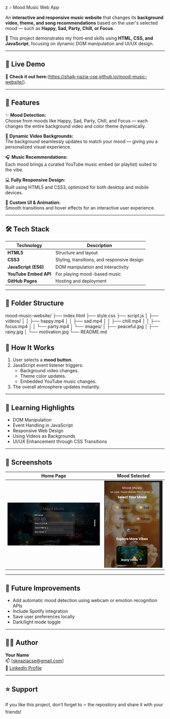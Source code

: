 z 🎶 Mood Music Web App

An **interactive and responsive music website** that changes its **background video, theme, and song recommendations** based on the user's selected mood — such as **Happy, Sad, Party, Chill, or Focus**.

🌈 This project demonstrates my front-end skills using **HTML, CSS, and JavaScript**, focusing on dynamic DOM manipulation and UI/UX design.

---

## 🚀 Live Demo

🔗 **Check it out here:**(https://shaik-nazia-cse.github.io/mood-music-website/).

---

## 🧠 Features

✨ **Mood Detection:**  
Choose from moods like Happy, Sad, Party, Chill, and Focus — each changes the entire background video and color theme dynamically.

🎥 **Dynamic Video Backgrounds:**  
The background seamlessly updates to match your mood — giving you a personalized visual experience.

🎧 **Music Recommendations:**  
Each mood brings a curated YouTube music embed (or playlist) suited to the vibe.

💻 **Fully Responsive Design:**  
Built using HTML5 and CSS3, optimized for both desktop and mobile devices.

🎨 **Custom UI & Animation:**  
Smooth transitions and hover effects for an interactive user experience.

---

## 🛠️ Tech Stack

| Technology | Description |
|-------------|-------------|
| **HTML5** | Structure and layout |
| **CSS3** | Styling, transitions, and responsive design |
| **JavaScript (ES6)** | DOM manipulation and interactivity |
| **YouTube Embed API** | For playing mood-based music |
| **GitHub Pages** | Hosting and deployment |

---

## 📁 Folder Structure
mood-music-website/
├── index.html
├── style.css
├── script.js
│ ├── videos/
│ │ ├── happy.mp4
│ │ ├── sad.mp4
│ │ ├── chill.mp4
│ │ ├── focus.mp4
│ │ └── party.mp4
│ └── images/
│ ├── peaceful.jpg
│ ├── rainy.jpg
│ └── motivation.jpg
└── README.md

## 🧩 How It Works

1. User selects a **mood button**.
2. JavaScript event listener triggers:
   - Background video changes.
   - Theme color updates.
   - Embedded YouTube music changes.
3. The overall atmosphere updates instantly.

---

## 🧠 Learning Highlights

- DOM Manipulation  
- Event Handling in JavaScript  
- Responsive Web Design  
- Using Videos as Backgrounds  
- UI/UX Enhancement through CSS Transitions  

---

## 📸 Screenshots


| Home Page | Mood Selected |
|------------|---------------|
| ![Home Screenshot](images/home.png) | ![Mood Screenshot](images/mood.png) |

---

## 💬 Future Improvements

- Add automatic mood detection using webcam or emotion recognition APIs  
- Include Spotify integration  
- Save user preferences locally  
- Dark/light mode toggle  
---

## 🧑‍💻 Author

**Your Name**  
📫 [sknaziacse@gmail.com]  
💼 [LinkedIn Profile](https://www.linkedin.com/in/shaik-nazia-022744381/)

---

## ⭐ Support

If you like this project, don’t forget to ⭐ the repository and share it with your friends!
